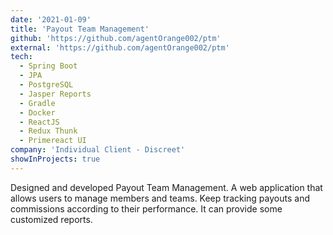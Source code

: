 ```yaml
---
date: '2021-01-09'
title: 'Payout Team Management'
github: 'https://github.com/agentOrange002/ptm'
external: 'https://github.com/agentOrange002/ptm'
tech:
  - Spring Boot
  - JPA
  - PostgreSQL
  - Jasper Reports
  - Gradle
  - Docker
  - ReactJS
  - Redux Thunk
  - Primereact UI
company: 'Individual Client - Discreet'
showInProjects: true
---
```


Designed and developed Payout Team Management. A web application that allows users to manage members and teams. Keep tracking payouts and commissions according to their performance. It can provide some customized reports.
